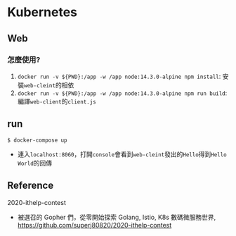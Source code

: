 # Kubernetes

## Web
### 怎麼使用?

1. `docker run -v ${PWD}:/app -w /app node:14.3.0-alpine npm install`: 安裝`web-cleint`的相依
2. `docker run -v ${PWD}:/app -w /app node:14.3.0-alpine npm run build`: 編譯`web-client`的`client.js`

## run

```
$ docker-compose up
```
- 連入`localhost:8060`，打開`console`會看到`web-cleint`發出的`Hello`得到`Hello World`的回傳

## Reference

2020-ithelp-contest

- 被選召的 Gopher 們，從零開始探索 Golang, Istio, K8s 數碼微服務世界, https://github.com/superj80820/2020-ithelp-contest
